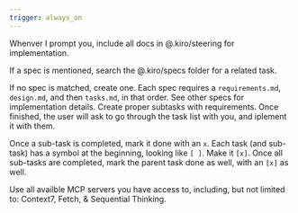 ```yaml
---
trigger: always_on
---
```


Whenver I prompt you, include all docs in @.kiro/steering for implementation.  

If a spec is mentioned, search the @.kiro/specs folder for a related task. 

If no spec is matched, create one. Each spec requires a `requirements.md`, `design.md`, and then `tasks.md`, in that order. See other specs for implementation details.
Create proper subtasks with requirements. Once finished, the user will ask to go through the task list with you, and iplement it with them.

Once a sub-task is completed, mark it done with an `x`. Each task (and sub-task) has a symbol at the beginning, looking like `[ ]`. Make it `[x]`. Once all sub-tasks are completed, mark the parent task done as well, with an `[x]` as well.

Use all availble MCP servers you have access to, including, but not limited to: Context7, Fetch, & Sequential Thinking.